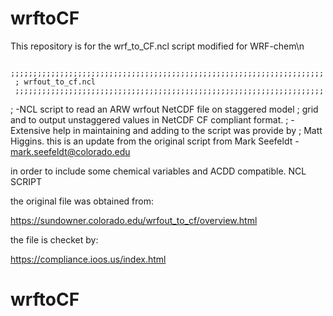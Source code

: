 #   wrftoCF

This repository is for the wrf_to_CF.ncl script modified for WRF-chem\n 

     ;;;;;;;;;;;;;;;;;;;;;;;;;;;;;;;;;;;;;;;;;;;;;;;;;;;;;;;;;;;;;;;;;;;;;;
     ; wrfout_to_cf.ncl
     ;;;;;;;;;;;;;;;;;;;;;;;;;;;;;;;;;;;;;;;;;;;;;;;;;;;;;;;;;;;;;;;;;;;;;

; -NCL script to read an ARW wrfout NetCDF file on staggered model
;  grid and to output unstaggered values in NetCDF CF compliant format.
; -Extensive help in maintaining and adding to the script was provide by
;  Matt Higgins.
this is an update from the original script from 
Mark Seefeldt - mark.seefeldt@colorado.edu

in order to include some chemical variables and ACDD compatible.
NCL SCRIPT

the original file was obtained from:

https://sundowner.colorado.edu/wrfout_to_cf/overview.html

the file is checket by:

https://compliance.ioos.us/index.html 
# wrftoCF
